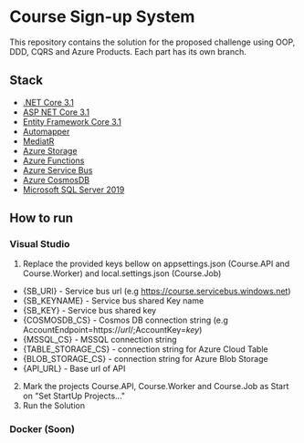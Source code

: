 # Course Sign-up System

This repository contains the solution for the proposed challenge using OOP, DDD, CQRS and Azure Products.
Each part has its own branch.

## Stack

* [.NET Core 3.1](https://dotnet.microsoft.com/)
* [ASP NET Core 3.1](https://docs.microsoft.com/aspnet/core) 
* [Entity Framework Core 3.1](https://docs.microsoft.com/en-us/ef/core/)
* [Automapper](https://github.com/AutoMapper/AutoMapper)
* [MediatR](https://github.com/jbogard/MediatR)
* [Azure Storage](https://azure.microsoft.com/services/storage/)
* [Azure Functions](https://azure.microsoft.com/services/functions/)
* [Azure Service Bus](https://azure.microsoft.com/services/service-bus/)
* [Azure CosmosDB](https://azure.microsoft.com/services/cosmos-db/) 
* [Microsoft SQL Server 2019](https://www.microsoft.com/sql-server/sql-server-2019) 

## How to run

### Visual Studio

1. Replace the provided keys bellow on appsettings.json (Course.API and Course.Worker) and local.settings.json (Course.Job)
* {SB_URI} - Service bus url (e.g https://course.servicebus.windows.net)
* {SB_KEYNAME} - Service bus shared Key name
* {SB_KEY} - Service bus shared key
* {COSMOSDB_CS} - Cosmos DB connection string (e.g AccountEndpoint=https://*url*/;AccountKey=*key*)
* {MSSQL_CS} - MSSQL connection string
* {TABLE_STORAGE_CS} - connection string for Azure Cloud Table
* {BLOB_STORAGE_CS} - connection string for Azure Blob Storage
* {API_URL} - Base url of API

2. Mark the projects Course.API, Course.Worker and Course.Job as Start on "Set StartUp Projects..."
3. Run the Solution

### Docker (Soon)
